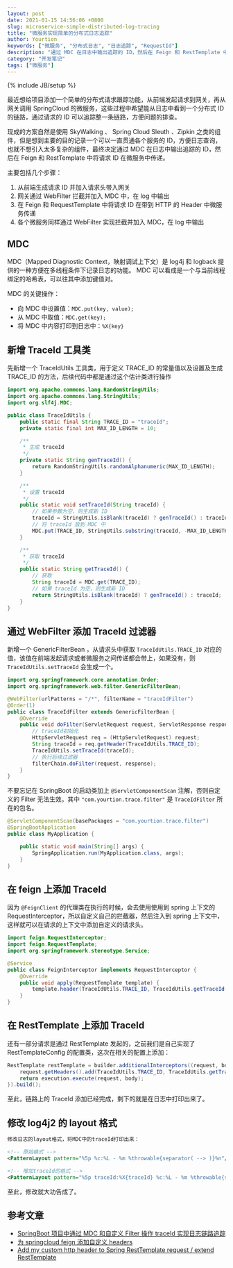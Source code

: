 ```yaml
---
layout: post
date: 2021-01-15 14:56:06 +0800
slug: microservice-simple-distributed-log-tracing
title: "微服务实现简单的分布式日志追踪"
author: Yourtion
keywords: ["微服务", "分布式日志", "日志追踪", "RequestId"]
description: "通过 MDC 在日志中输出追踪的 ID，然后在 Feign 和 RestTemplate 中将请求 ID 在微服务中传递"
category: "开发笔记"
tags: ["微服务"]
---
```


{% include JB/setup %}

最近想给项目添加一个简单的分布式请求跟踪功能，从前端发起请求到网关，再从网关调用 SpringCloud 的微服务，这些过程中希望能从日志中看到一个分布式 ID 的链路，通过请求的 ID 可以追踪整一条链路，方便问题的排查。

现成的方案自然是使用 SkyWalking 、 Spring Cloud Sleuth 、Zipkin 之类的组件，但是想到主要的目的记录一个可以一直贯通各个服务的 ID，方便日志查询，也就不想引入太多复杂的组件，最终决定通过 MDC 在日志中输出追踪的 ID，然后在 Feign 和 RestTemplate 中将请求 ID 在微服务中传递。

主要包括几个步骤：

1. 从前端生成请求 ID 并加入请求头带入网关
2. 网关通过 WebFilter 拦截并加入 MDC 中，在 log 中输出
3. 在 Feign 和 RequestTemplate 中将请求 ID 在带到 HTTP 的 Header 中微服务传递
4. 各个微服务同样通过 WebFilter 实现拦截并加入 MDC，在 log 中输出

## MDC

MDC（Mapped Diagnostic Context，映射调试上下文）是 log4j 和 logback 提供的一种方便在多线程条件下记录日志的功能。 MDC 可以看成是一个与当前线程绑定的哈希表，可以往其中添加键值对。

MDC 的关键操作：

- 向 MDC 中设置值：`MDC.put(key, value);`
- 从 MDC 中取值：`MDC.get(key);`
- 将 MDC 中内容打印到日志中：`%X{key}`

## 新增 TraceId 工具类

先新增一个 TraceIdUtils 工具类，用于定义 TRACE_ID 的常量值以及设置及生成 TRACE_ID 的方法，后续代码中都是通过这个估计类进行操作

```java
import org.apache.commons.lang.RandomStringUtils;
import org.apache.commons.lang.StringUtils;
import org.slf4j.MDC;

public class TraceIdUtils {
    public static final String TRACE_ID = "traceId";
    private static final int MAX_ID_LENGTH = 10;

    /**
     * 生成 traceId
     */
    private static String genTraceId() {
        return RandomStringUtils.randomAlphanumeric(MAX_ID_LENGTH);
    }

    /**
     * 设置 traceId
     */
    public static void setTraceId(String traceId) {
        // 如果参数为空，则生成新 ID
        traceId = StringUtils.isBlank(traceId) ? genTraceId() : traceId;
        // 将 traceId 放到 MDC 中
        MDC.put(TRACE_ID, StringUtils.substring(traceId, -MAX_ID_LENGTH));
    }

    /**
     * 获取 traceId
     */
    public static String getTraceId() {
        // 获取
        String traceId = MDC.get(TRACE_ID);
        // 如果 traceId 为空，则生成新 ID
        return StringUtils.isBlank(traceId) ? genTraceId() : traceId;
    }
}
```

## 通过 WebFilter 添加 TraceId 过滤器

新增一个 GenericFilterBean ，从请求头中获取 `TraceIdUtils.TRACE_ID` 对应的值，该值在前端发起请求或者微服务之间传递都会带上，如果没有，则 `TraceIdUtils.setTraceId` 会生成一个。

```java
import org.springframework.core.annotation.Order;
import org.springframework.web.filter.GenericFilterBean;

@WebFilter(urlPatterns = "/*", filterName = "traceIdFilter")
@Order(1)
public class TraceIdFilter extends GenericFilterBean {
    @Override
    public void doFilter(ServletRequest request, ServletResponse response, FilterChain filterChain) throws IOException, ServletException {
        // traceId初始化
        HttpServletRequest req = (HttpServletRequest) request;
        String traceId = req.getHeader(TraceIdUtils.TRACE_ID);
        TraceIdUtils.setTraceId(traceId);
        // 执行后续过滤器
        filterChain.doFilter(request, response);
    }
}
```

不要忘记在 SpringBoot 的启动类加上 `@ServletComponentScan` 注解，否则自定义的 Filter 无法生效。其中 `"com.yourtion.trace.filter"` 是 `TraceIdFilter` 所在的包名。

```java
@ServletComponentScan(basePackages = "com.yourtion.trace.filter")
@SpringBootApplication
public class MyApplication {

    public static void main(String[] args) {
        SpringApplication.run(MyApplication.class, args);
    }
}
```

## 在 feign 上添加 TraceId

因为 `@FeignClient` 的代理类在执行的时候，会去使用使用到 spring 上下文的 RequestInterceptor，所以自定义自己的拦截器，然后注入到 spring 上下文中，这样就可以在请求的上下文中添加自定义的请求头。

```java
import feign.RequestInterceptor;
import feign.RequestTemplate;
import org.springframework.stereotype.Service;

@Service
public class FeignInterceptor implements RequestInterceptor {
    @Override
    public void apply(RequestTemplate template) {
        template.header(TraceIdUtils.TRACE_ID, TraceIdUtils.getTraceId());
    }
}
```

## 在 RestTemplate 上添加 TraceId

还有一部分请求是通过 RestTemplate 发起的，之前我们是自己实现了 RestTemplateConfig 的配置类，这次在相关的配置上添加：

```java
RestTemplate restTemplate = builder.additionalInterceptors((request, body, execution) -> {
    request.getHeaders().add(TraceIdUtils.TRACE_ID, TraceIdUtils.getTraceId());
    return execution.execute(request, body);
}).build();
```

至此，链路上的 TraceId 添加已经完成，剩下的就是在日志中打印出来了。

## 修改 log4j2 的 layout 格式

```xml
修改日志的layout格式，将MDC中的traceId打印出来：

<!-- 原始格式 -->
<PatternLayout pattern="%5p %c:%L - %m %throwable{separator( --> )}%n"/>

<!-- 增加traceId的格式 -->
<PatternLayout pattern="%5p traceId:%X{traceId} %c:%L - %m %throwable{separator( --> )}%n"/>
```

至此，修改就大功告成了。

## 参考文章

- [SpringBoot 项目中通过 MDC 和自定义 Filter 操作 traceId 实现日志链路追踪](https://hanchao.blog.csdn.net/article/details/92107651)
- [为 springcloud feign 添加自定义 headers](https://bishion.github.io/2019/05/29/spring-feign-headers/#%E6%96%B9%E6%A1%88%E4%B8%80%E8%87%AA%E5%AE%9A%E4%B9%89-requestinterceptor)
- [Add my custom http header to Spring RestTemplate request / extend RestTemplate](https://stackoverflow.com/questions/32623407/add-my-custom-http-header-to-spring-resttemplate-request-extend-resttemplate)

